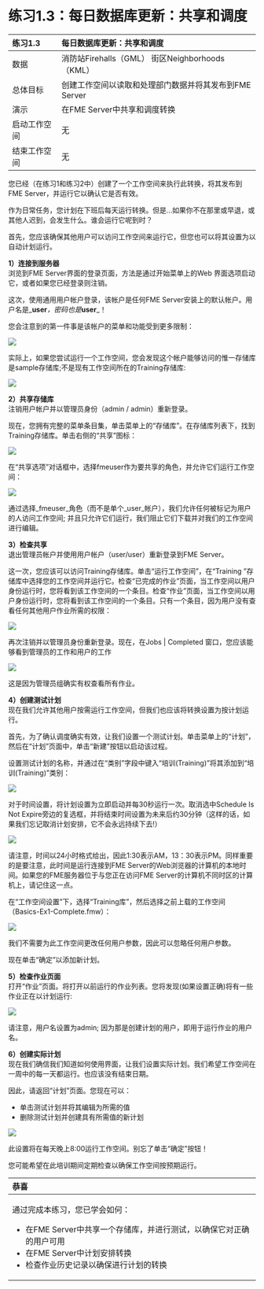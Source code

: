 # 练习1.3：每日数据库更新：共享和调度

|  练习1.3 |  每日数据库更新：共享和调度 |
| :--- | :--- |
| 数据 | 消防站Firehalls（GML） 街区Neighborhoods（KML） |
| 总体目标 | 创建工作空间以读取和处理部门数据并将其发布到FME Server |
| 演示 | 在FME Server中共享和调度转换 |
| 启动工作空间 | 无 |
| 结束工作空间 | 无 |

您已经（在练习1和练习2中）创建了一个工作空间来执行此转换，将其发布到FME Server，并运行它以确认它是否有效。

作为日常任务，您计划在下班后每天运行转换。但是...如果你不在那里或早退，或其他人迟到，会发生什么。谁会运行它呢到时？

首先，您应该确保其他用户可以访问工作空间来运行它，但您也可以将其设置为以自动计划运行。

  
**1）连接到服务器**  
浏览到FME Server界面的登录页面，方法是通过开始菜单上的Web 界面选项启动它，或者如果您已经登录则注销。

这次，使用通用用户帐户登录，该帐户是任何FME Server安装上的默认帐户。用户名是_**user**_，密码也是_**user**_！

您会注意到的第一件事是该帐户的菜单和功能受到更多限制：

[![](../.gitbook/assets/img1.227.ex3.usermenu.png)](https://github.com/xuhengxx/FMETraining-1/tree/f1cdae5373cf9425ee2d148732792713c9043d44/ServerAuthoring1Basics/Images/Img1.227.Ex3.UserMenu.png)

实际上，如果您尝试运行一个工作空间，您会发现这个帐户能够访问的惟一存储库是sample存储库;不是现有工作空间所在的Training存储库:

[![](../.gitbook/assets/img1.228.ex3.userrepository.png)](https://github.com/xuhengxx/FMETraining-1/tree/f1cdae5373cf9425ee2d148732792713c9043d44/ServerAuthoring1Basics/Images/Img1.228.Ex3.UserRepository.png)

  
**2）共享存储库**  
注销用户帐户并以管理员身份（admin / admin）重新登录。

现在，您拥有完整的菜单条目集，单击菜单上的“存储库”。在存储库列表下，找到Training存储库。单击右侧的“共享”图标：

[![](../.gitbook/assets/img1.229.ex3.sharebutton.png)](https://github.com/xuhengxx/FMETraining-1/tree/f1cdae5373cf9425ee2d148732792713c9043d44/ServerAuthoring1Basics/Images/Img1.229.Ex3.ShareButton.png)

在“共享选项”对话框中，选择fmeuser作为要共享的角色，并允许它们运行工作空间：

[![](../.gitbook/assets/img1.230.ex3.sharedialog.png)](https://github.com/xuhengxx/FMETraining-1/tree/f1cdae5373cf9425ee2d148732792713c9043d44/ServerAuthoring1Basics/Images/Img1.230.Ex3.ShareDialog.png)

通过选择_fmeuser_角色（而不是单个_user_帐户），我们允许任何被标记为用户的人访问工作空间; 并且只允许它们运行，我们阻止它们下载并对我们的工作空间进行编辑。

  
**3）检查共享**  
退出管理员帐户并使用用户帐户（user/user）重新登录到FME Server。

这一次，您应该可以访问Training存储库。单击“运行工作空间”，在“Training ”存储库中选择您的工作空间并运行它。检查“已完成的作业”页面，当工作空间以用户身份运行时，您将看到该工作空间的一个条目。检查“作业”页面，当工作空间以用户身份运行时，您将看到该工作空间的一个条目。只有一个条目，因为用户没有查看任何其他用户作业所需的权限：

[![](../.gitbook/assets/img1.231.ex3.completedjobuser.png)](https://github.com/xuhengxx/FMETraining-1/tree/f1cdae5373cf9425ee2d148732792713c9043d44/ServerAuthoring1Basics/Images/Img1.231.Ex3.CompletedJobUser.png)

再次注销并以管理员身份重新登录。现在，在Jobs \| Completed 窗口，您应该能够看到管理员的工作和用户的工作

[![](../.gitbook/assets/img1.232.ex3.multiuserjobslist.png)](https://github.com/xuhengxx/FMETraining-1/tree/f1cdae5373cf9425ee2d148732792713c9043d44/ServerAuthoring1Basics/Images/Img1.232.Ex3.MultiUserJobsList.png)

这是因为管理员组确实有权查看所有作业。

  
**4）创建测试计划**  
现在我们允许其他用户按需运行工作空间，但我们也应该将转换设置为按计划运行。

首先，为了确认调度确实有效，让我们设置一个测试计划。单击菜单上的“计划”，然后在“计划”页面中，单击“新建”按钮以启动该过程。

设置测试计划的名称，并通过在“类别”字段中键入“培训\(Training\)”将其添加到“培训\(Training\)”类别：

[![](../.gitbook/assets/img1.233.ex3.newschedule.png)](https://github.com/xuhengxx/FMETraining-1/tree/f1cdae5373cf9425ee2d148732792713c9043d44/ServerAuthoring1Basics/Images/Img1.233.Ex3.NewSchedule.png)

对于时间设置，将计划设置为立即启动并每30秒运行一次。取消选中Schedule Is Not Expire旁边的复选框，并将结束时间设置为未来后约30分钟（这样的话，如果我们忘记取消计划安排，它不会永远持续下去!）

[![](../.gitbook/assets/img1.234.ex3.setschedule.png)](https://github.com/xuhengxx/FMETraining-1/tree/f1cdae5373cf9425ee2d148732792713c9043d44/ServerAuthoring1Basics/Images/Img1.234.Ex3.SetSchedule.png)

请注意，时间以24小时格式给出，因此1:30表示AM，13：30表示PM。同样重要的是要注意，此时间是运行连接到FME Server的Web浏览器的计算机的本地时间。如果您的FME服务器位于与您正在访问FME Server的计算机不同时区的计算机上，请记住这一点。

在“工作空间设置”下，选择“Training库”，然后选择之前上载的工作空间（Basics-Ex1-Complete.fmw）：

[![](../.gitbook/assets/img1.235.ex3.newscheduleworkspace.png)](https://github.com/xuhengxx/FMETraining-1/tree/f1cdae5373cf9425ee2d148732792713c9043d44/ServerAuthoring1Basics/Images/Img1.235.Ex3.NewScheduleWorkspace.png)

我们不需要为此工作空间更改任何用户参数，因此可以忽略任何用户参数。

现在单击“确定”以添加新计划。

  
**5）检查作业页面**  
打开“作业”页面。将打开以前运行的作业列表。您将发现\(如果设置正确\)将有一些作业正在以计划运行:

[![](../.gitbook/assets/img1.236.ex3.newschedulejobs.png)](https://github.com/xuhengxx/FMETraining-1/tree/f1cdae5373cf9425ee2d148732792713c9043d44/ServerAuthoring1Basics/Images/Img1.236.Ex3.NewScheduleJobs.png)

请注意，用户名设置为admin; 因为那是创建计划的用户，即用于运行作业的用户名。

  
**6）创建实际计划**  
现在我们确信我们知道如何使用界面，让我们设置实际计划。我们希望工作空间在一周中的每一天都运行。也应该没有结束日期。

因此，请返回“计划”页面。您现在可以：

* 单击测试计划并将其编辑为所需的值
* 删除测试计划并创建具有所需值的新计划

[![](../.gitbook/assets/img1.237.ex3.changedschedule.png)](https://github.com/xuhengxx/FMETraining-1/tree/f1cdae5373cf9425ee2d148732792713c9043d44/ServerAuthoring1Basics/Images/Img1.237.Ex3.ChangedSchedule.png)

此设置将在每天晚上8:00运行工作空间。别忘了单击“确定”按钮！

您可能希望在此培训期间定期检查以确保工作空间按预期运行。

<table>
  <thead>
    <tr>
      <th style="text-align:left">恭喜</th>
    </tr>
  </thead>
  <tbody>
    <tr>
      <td style="text-align:left">
        <p>通过完成本练习，您已学会如何：
          <br />
        </p>
        <ul>
          <li>在FME Server中共享一个存储库，并进行测试，以确保它对正确的用户可用</li>
          <li>在FME Server中计划安排转换</li>
          <li>检查作业历史记录以确保进行计划的转换</li>
        </ul>
      </td>
    </tr>
  </tbody>
</table>